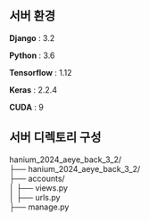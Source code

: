 ## 서버 환경
**Django** : 3.2

**Python** : 3.6

**Tensorflow** : 1.12

**Keras** : 2.2.4

**CUDA** : 9


## 서버 디렉토리 구성
hanium_2024_aeye_back_3_2/ \
├── hanium_2024_aeye_back_3_2/ \
├── accounts/ \
│   ├── views.py \
│   ├── urls.py \
├── manage.py
